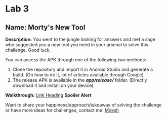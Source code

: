 # Lab 3

## Name: Morty's New Tool

**Description:**  You went to the jungle looking for answers and met a sage who suggested you a new tool you need in your arsenal to solve this challenge. Good luck.

You can access the APK through one of the following two methods:
1. Clone the repository and import it in Android Studio and generate a build. (On how to do it, lot of articles available through Google)
2. The release APK is available in the ***app/release/*** folder. (Directly download it and install on your device)

**Walkthrough:** [Link Heading](https://test.com) **Spoiler Alert**

Want to share your happiness/approach/takeaway of solving the challenge or have more ideas for challenges, contact me: [Moksh](https://www.linkedin.com/in/moksh-makhija/)
